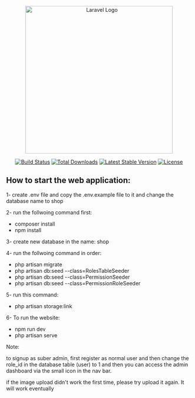 <p align="center"><a href="https://laravel.com" target="_blank"><img src="https://raw.githubusercontent.com/laravel/art/master/logo-lockup/5%20SVG/2%20CMYK/1%20Full%20Color/laravel-logolockup-cmyk-red.svg" width="400" alt="Laravel Logo"></a></p>

<p align="center">
<a href="https://github.com/laravel/framework/actions"><img src="https://github.com/laravel/framework/workflows/tests/badge.svg" alt="Build Status"></a>
<a href="https://packagist.org/packages/laravel/framework"><img src="https://img.shields.io/packagist/dt/laravel/framework" alt="Total Downloads"></a>
<a href="https://packagist.org/packages/laravel/framework"><img src="https://img.shields.io/packagist/v/laravel/framework" alt="Latest Stable Version"></a>
<a href="https://packagist.org/packages/laravel/framework"><img src="https://img.shields.io/packagist/l/laravel/framework" alt="License"></a>
</p>

## How to start the web application:

1- create .env file and copy the .env.example file to it and change the database name to shop

2- run the follwoing command first:

- composer install
- npm install

3- create new database in the name: shop

4- run the follwoing command in order:

- php artisan migrate
- php artisan db:seed --class=RolesTableSeeder
- php artisan db:seed --class=PermissionSeeder
- php artisan db:seed --class=PermissionRoleSeeder

5- run this command:
- php artisan storage:link

6- To run the website:
- npm run dev
- php artisan serve

Note:

to signup as suber admin, first register as normal user and then change the role_id in the database table (user) to 1
and then you can access the admin dashboard via the small icon in the nav bar.

if the image upload didn't work the first time, please try upload it again. It will work eventually
